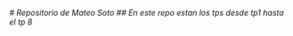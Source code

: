 <em># Repositorio de Mateo Soto</em>
<em>## En este repo estan los tps desde tp1 hasta el tp 8</em>

